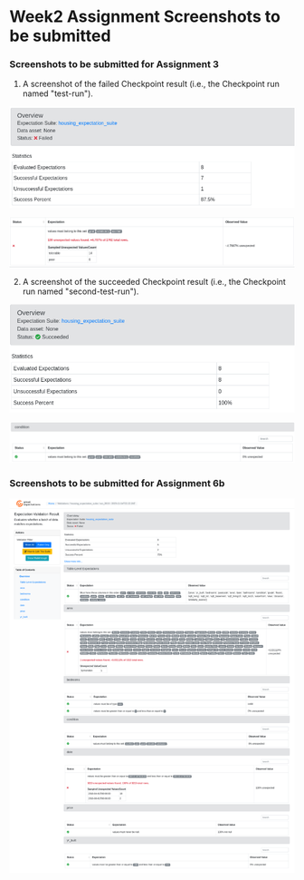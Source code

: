 # Week2 Assignment Screenshots to be submitted
### Screenshots to be submitted for Assignment 3
1. A screenshot of the failed Checkpoint result (i.e., the Checkpoint run named "test-run").

![](./FireShot%20Capture%20019%20-%20Data%20documentation%20compiled%20by%20Great%20Expectations%20-%20.png)

![](./FireShot%20Capture%20021%20-%20Data%20documentation%20compiled%20by%20Great%20Expectations%20-%20.png)

2. A screenshot of the succeeded Checkpoint result (i.e., the Checkpoint run named "second-test-run"). 

![](./FireShot%20Capture%20022%20-%20Data%20documentation%20compiled%20by%20Great%20Expectations%20-%20.png)

![](./FireShot%20Capture%20023%20-%20Data%20documentation%20compiled%20by%20Great%20Expectations%20-%20.png)

### Screenshots to be submitted for Assignment 6b

![](./FireShot%20Capture%20026%20-%20Data%20documentation%20compiled%20by%20Great%20Expectations%20-%20.png)